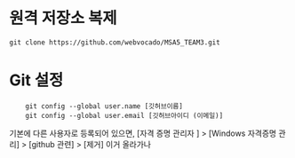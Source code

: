 # 원격 저장소 복제
```
git clone https://github.com/webvocado/MSA5_TEAM3.git

```


# Git 설정
```
    git config --global user.name [깃허브이름]
    git config --global user.email [깃허브아이디 (이메일)]

```
기본에 다른 사용자로 등록되어 있으면,
[자격 증명 관리자 ] > [Windows 자격증명 관리] > [github 관련] > [제거]
이거 올라가나 